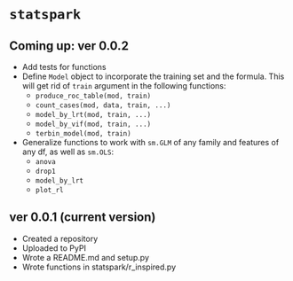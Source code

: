 
# `statspark`

## Coming up: ver 0.0.2

* Add tests for functions
* Define `Model` object to incorporate the training set and the formula. This will get rid of `train` argument in the following functions:
    + `produce_roc_table(mod, train)`
    + `count_cases(mod, data, train, ...)`
    + `model_by_lrt(mod, train, ...)`
    + `model_by_vif(mod, train, ...)`
    + `terbin_model(mod, train)`
* Generalize functions to work with `sm.GLM` of any family and features of any df, as well as `sm.OLS`:
    + `anova`
    + `drop1`
    + `model_by_lrt`
    + `plot_rl`


## ver 0.0.1 (current version)

* Created a repository
* Uploaded to PyPI
* Wrote a README.md and setup.py
* Wrote functions in statspark/r_inspired.py